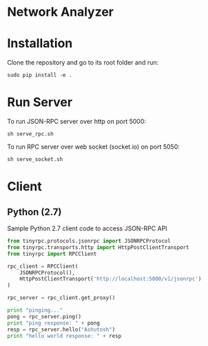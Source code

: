 Network Analyzer
========

# Installation

Clone the repository and go to its root folder and run:

```
sudo pip install -e .
```

# Run Server

To run JSON-RPC server over http on port 5000:

```
sh serve_rpc.sh
```

To run RPC server over web socket (socket.io) on port 5050:

```shellscript
sh serve_socket.sh
```

# Client

## Python (2.7)

Sample Python 2.7 client code to access JSON-RPC API

```python
from tinyrpc.protocols.jsonrpc import JSONRPCProtocol
from tinyrpc.transports.http import HttpPostClientTransport
from tinyrpc import RPCClient

rpc_client = RPCClient(
    JSONRPCProtocol(),
    HttpPostClientTransport('http://localhost:5000/v1/jsonrpc')
)

rpc_server = rpc_client.get_proxy()

print "pinging..."
pong = rpc_server.ping()
print "ping response: " + pong
resp = rpc_server.hello("Ashutosh")
print "hello world response: " + resp
```